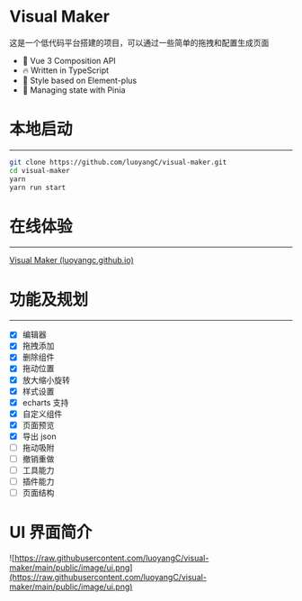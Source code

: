 # Visual Maker

这是一个低代码平台搭建的项目，可以通过一些简单的拖拽和配置生成页面

- 💪 Vue 3 Composition API
- 🔥 Written in TypeScript
- 🎨 Style based on Element-plus
- 🍍 Managing state with Pinia

# 本地启动

---

```bash
git clone https://github.com/luoyangC/visual-maker.git
cd visual-maker
yarn
yarn run start
```

# 在线体验

---

[Visual Maker (luoyangc.github.io)](https://luoyangc.github.io/visual-maker/)

# 功能及规划

---

- [x] 编辑器
- [x] 拖拽添加
- [x] 删除组件
- [x] 拖动位置
- [x] 放大缩小旋转
- [x] 样式设置
- [x] echarts 支持
- [x] 自定义组件
- [x] 页面预览
- [x] 导出 json
- [ ] 拖动吸附
- [ ] 撤销重做
- [ ] 工具能力
- [ ] 插件能力
- [ ] 页面结构

# UI 界面简介

![https://raw.githubusercontent.com/luoyangC/visual-maker/main/public/image/ui.png](https://raw.githubusercontent.com/luoyangC/visual-maker/main/public/image/ui.png)
